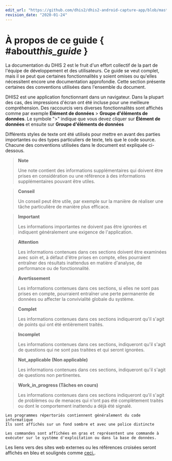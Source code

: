```yaml
---
edit_url: "https://github.com/dhis2/dhis2-android-capture-app/blob/master/docs/src/commonmark/en/content/common/about-this-android-guide.md"
revision_date: "2020-01-24"
---
```


# À propos de ce guide { #about*this_guide* }

<!--DHIS2-SECTION-ID:about_this_guide_-->

La documentation du DHIS 2 est le fruit d'un effort collectif de la part de l'équipe de développement et des utilisateurs. Ce guide se veut complet, mais il se peut que certaines fonctionnalités y soient omises ou qu'elles nécessitent encore une documentation approfondie. Cette section présente certaines des conventions utilisées dans l'ensemble du document.

DHIS2 est une application fonctionnant dans un navigateur. Dans la plupart des cas, des impressions d'écran ont été incluse pour une meilleure compréhension. Des raccourcis vers diverses fonctionnalités sont affichés comme par exemple **Élément de données** \> **Groupe d'éléments de données**. Le symbole "\>" indique que vous devez cliquer sur **Élément de données** et ensuite sur **Groupe d'éléments de données**

Différents styles de texte ont été utilisés pour mettre en avant des parties importantes ou des types particuliers de texte, tels que le code source. Chacune des conventions utilisées dans le document est expliquée ci-dessous.

> **Note**
>
> Une note contient des informations supplémentaires qui doivent être prises en considération ou une référence à des informations supplémentaires pouvant être utiles.

> **Conseil**
>
> Un conseil peut être utile, par exemple sur la manière de réaliser une tâche particulière de manière plus efficace.

> **Important**
>
> Les informations importantes ne doivent pas être ignorées et indiquent généralement une exigence de l'application.

> **Attention**
>
> Les informations contenues dans ces sections doivent être examinées avec soin et, à défaut d'être prises en compte, elles pourraient entraîner des résultats inattendus en matière d'analyse, de performance ou de fonctionnalité.

> **Avertissement**
>
> Les informations contenues dans ces sections, si elles ne sont pas prises en compte, pourraient entraîner une perte permanente de données ou affecter la convivialité globale du système.

> **Complet**
>
> Les informations contenues dans ces sections indiqueront qu'il s'agit de points qui ont été entièrement traités.

> **Incomplet**
>
> Les informations contenues dans ces sections, indiqueront qu'il s'agit de questions qui ne sont pas traitées et qui seront ignorées.

> **Not_applicable (Non applicable)**
>
> Les informations contenues dans ces sections, indiqueront qu'il s'agit de questions non pertinentes.

> **Work_in_progress (Tâches en cours)**
>
> Les informations contenues dans ces sections indiqueront qu'il s'agit de problèmes ou de menaces qui n'ont pas été complètement traités ou dont le comportement inattendu a déjà été signalé.

    Les programmes répertoriés contiennent généralement du code informatique
    Ils sont affichés sur un fond sombre et avec une police distincte

`Les commandes sont affichées en gras et représentent une commande à exécuter sur le système d'exploitation ou dans la base de données.`

Les liens vers des sites web externes ou les références croisées seront affichés en bleu et soulignés comme [ceci.](http://www.dhis2.org).

<!-- 
Les références bibliographiques seront affichées entre crochets comme suit
Store2007. La liste complète des références peut être trouvée dans la bibliographie fournie
à la fin de ce document.
-->
